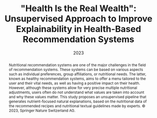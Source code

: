 ---
abstract:   Nutritional recommendation systems are one of the major challenges in the field of recommendation systems. These systems can be based on various aspects such as individual preferences, group affiliations, or nutritional needs. The latter, known as healthy recommendation systems, aims to offer a menu tailored to the user and their vital needs, as well as having a positive impact on their health. However, although these systems allow for very precise multiple nutritional adjustments, users often do not understand what values are taken into account and why these values matter. This study proposes an unsupervised pipeline that generates nutrient-focused natural explanations, based on the nutritional data of the recommended recipes and nutritional textual guidelines made by experts. © 2023, Springer Nature Switzerland AG.

authors:
  - admin
  - Fernandez-Basso, Carlos
  - Gómez-Sánchez, Jesica
  - Martin-Bautista, Maria J.

date: "2023"

doi: "10.1007/978-3-031-42935-4_19"

image:
  caption: ''

links:
  - name: Custom Link
    url: https://www.scopus.com/inward/record.uri?eid=2-s2.0-85172166359&doi=10.1007%2f978-3-031-42935-4_19&partnerID=40&md5=1356d40c8621a79a6a4838f7690ad1ac

projects:
  - internal-project

publication: In *Lecture Notes in Computer Science (including subseries Lecture Notes in Artificial Intelligence and Lecture Notes in Bioinformatics)*

volume: "14113 LNAI"

pages: "234 – 246"

publishDate: "2017-01-01"

summary: |
  This study proposes an unsupervised pipeline for healthy recommendation systems, generating nutrient-focused natural explanations based on nutritional data and textual guidelines. The approach aims to improve user understanding of the values considered in the recommendation process.

tags:
  - Explainability
  - Question Answering
  - Question Generation
  - Recommender systems

title: '"Health Is the Real Wealth": Unsupervised Approach to Improve Explainability in Health-Based Recommendation Systems'

url_code: '#'
url_dataset: '#'
url_pdf: https://www.scopus.com/inward/record.uri?eid=2-s2.0-85172166359&doi=10.1007%2f978-3-031-42935-4_19&partnerID=40&md5=1356d40c8621a79a6a4838f7690ad1ac
url_poster: '#'
url_project: ""
url_slides: ""
url_source: '#'
url_video: '#'
---